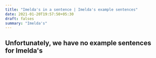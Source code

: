 ```yaml
---
title: "Imelda's in a sentence | Imelda's example sentences"
date: 2021-01-20T19:57:50+05:30
draft: falses
summary: "Imelda's"
---
```

## Unfortunately, we have no example sentences for Imelda's                 
